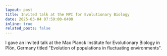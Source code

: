 ```yaml
---
layout: post
title: Invited talk at the MPI for Evolutionary Biology
date: 2025-03-04 07:59:00-0400
inline: true
related_posts: false
---
```

I gave an invited talk at the Max Planck Institute for Evolutionary Biology in Plön, Germany titled "Evolution of populations in fluctuating environments".